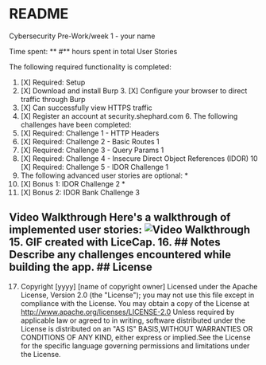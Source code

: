 # README 
Cybersecurity Pre-Work/week 1 - your name

Time spent: ** #** hours spent in total
User Stories

The following required functionality is completed:
1. [X] Required: Setup
2. [X] Download and install Burp 3. [X] Configure your browser to direct traffic through Burp
4. [X] Can successfully view HTTPS traffic
5. [X] Register an account at security.shephard.com 6. The following challenges have been completed:
6. [X] Required: Challenge 1 - HTTP Headers 
7. [X] Required: Challenge 2 - Basic Routes 1
8. [X] Required: Challenge 3 - Query Params 1
9. [X] Required: Challenge 4 - Insecure Direct Object References (IDOR)
10 [X] Required: Challenge 5 - IDOR Challenge 1
11. The following advanced user stories are optional: *
12. [X] Bonus 1: IDOR Challenge 2 * 
13. [X] Bonus 2: IDOR Bank Challenge 3 

## Video Walkthrough Here's a walkthrough of implemented user stories: <img src='http://i.imgur.com/link/to/your/gif/file.gif' title='Video Walkthrough' width='' alt='Video Walkthrough' /> 15. GIF created with LiceCap. 16. ## Notes Describe any challenges encountered while building the app. ## License

17. Copyright [yyyy] [name of copyright owner] Licensed under the Apache License, Version 2.0 (the "License"); you may not use this file except in compliance with the License. You may obtain a copy of the License at http://www.apache.org/licenses/LICENSE-2.0 Unless required by applicable law or agreed to in writing, software distributed under the License is distributed on an "AS IS" BASIS,WITHOUT WARRANTIES OR CONDITIONS OF ANY KIND, either express or implied.See the License for the specific language governing permissions and limitations under the License.
